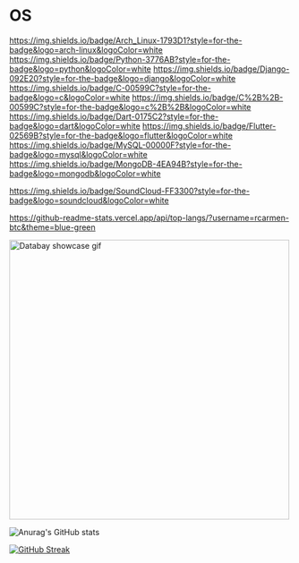 <p align="center">
  
 # OS
  https://img.shields.io/badge/Arch_Linux-1793D1?style=for-the-badge&logo=arch-linux&logoColor=white
  https://img.shields.io/badge/Python-3776AB?style=for-the-badge&logo=python&logoColor=white
  https://img.shields.io/badge/Django-092E20?style=for-the-badge&logo=django&logoColor=white
  https://img.shields.io/badge/C-00599C?style=for-the-badge&logo=c&logoColor=white
  https://img.shields.io/badge/C%2B%2B-00599C?style=for-the-badge&logo=c%2B%2B&logoColor=white
  https://img.shields.io/badge/Dart-0175C2?style=for-the-badge&logo=dart&logoColor=white
  https://img.shields.io/badge/Flutter-02569B?style=for-the-badge&logo=flutter&logoColor=white
  https://img.shields.io/badge/MySQL-00000F?style=for-the-badge&logo=mysql&logoColor=white
  https://img.shields.io/badge/MongoDB-4EA94B?style=for-the-badge&logo=mongodb&logoColor=white
  
  https://img.shields.io/badge/SoundCloud-FF3300?style=for-the-badge&logo=soundcloud&logoColor=white
  
  https://github-readme-stats.vercel.app/api/top-langs/?username=rcarmen-btc&theme=blue-green

<img src="https://github.com/rcarmen-btc/rcarmen-btc/blob/main/riserlarenss%20(2).gif" alt="Databay showcase gif" title="Databay showcase gif" width="500"  align="middle"/>


![Anurag's GitHub stats](https://github-readme-stats.vercel.app/api?username=rcarmen-btc&theme=blueberry&show_icons=true)



[![GitHub Streak](http://github-readme-streak-stats.herokuapp.com?user=rcarmen-btc&theme=github-dark&date_format=M%20j%5B%2C%20Y%5D)](https://git.io/streak-stats)
</p>
